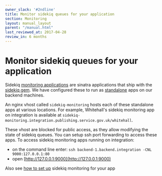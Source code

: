 ```yaml
---
owner_slack: '#2ndline'
title: Monitor sidekiq queues for your application
section: Monitoring
layout: manual_layout
parent: "/manual.html"
last_reviewed_at: 2017-04-28
review_in: 6 months
---
```


# Monitor sidekiq queues for your application

Sidekiq [monitoring applications](https://github.com/mperham/sidekiq/wiki/Monitoring) are sinatra applications that ship with the [sidekiq gem](http://sidekiq.org/). We have configured these to run as [standalone](https://github.com/mperham/sidekiq/wiki/Monitoring#standalone) apps on our backend machines.

An nginx vhost called `sidekiq-monitoring` hosts each of these standalone apps at various locations. For example, Whitehall's sidekiq monitoring app on integration is available at `sidekiq-monitoring.integration.publishing.service.gov.uk/whitehall`.

These vhost are blocked for public access, as they allow modifying the state of sidekiq queues. You can setup ssh port forwarding to access these apps. To access sidekiq monitoring apps running on integration:

* on the command line enter: `ssh backend-1.backend.integration -CNL 9000:127.0.0.1:80`
* open [http://127.0.0.1:9000](http://127.0.0.1:9000)

Also see [how to set up](setting-up-new-sidekiq-monitoring-app.html) sidekiq monitoring for your app
